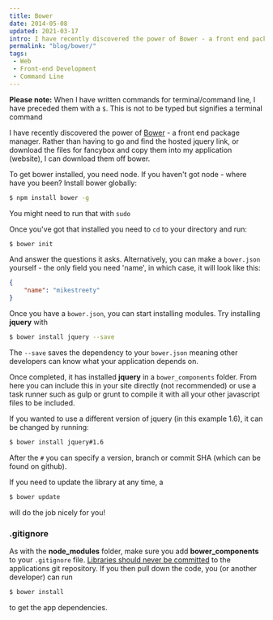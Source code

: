 ```yaml
---
title: Bower
date: 2014-05-08
updated: 2021-03-17
intro: I have recently discovered the power of Bower - a front end package manager. Rather than having to go and find the hosted jquery link, or download the files for fancybox and copy them into my application (website), I can download them off bower.
permalink: "blog/bower/"
tags:
 - Web
 - Front-end Development
 - Command Line
---
```


<div class="info"><strong>Please note:</strong> When I have written commands for terminal/command line, I have preceded them with a <code>$</code>. This is not to be typed but signifies a terminal command</div>

I have recently discovered the power of [Bower](http://bower.io/) - a front end package manager. Rather than having to go and find the hosted jquery link, or download the files for fancybox and copy them into my application (website), I can download them off bower.

To get bower installed, you need node. If you haven't got node - where have you been? Install bower globally:


```bash
$ npm install bower -g
```

You might need to run that with `sudo`

Once you've got that installed you need to `cd` to your directory and run:

```bash
$ bower init
```

And answer the questions it asks. Alternatively, you can make a `bower.json` yourself - the only field you need 'name', in which case, it will look like this:

```json
{
	"name": "mikestreety"
}
```

Once you have a `bower.json`, you can start installing modules. Try installing **jquery** with


```bash
$ bower install jquery --save
```

The `--save` saves the dependency to your `bower.json` meaning other developers can know what your application depends on.

Once completed, it has installed **jquery** in a `bower_components` folder. From here you can include this in your site directly (not recommended) or use a task runner such as gulp or grunt to compile it with all your other javascript files to be included.

If you wanted to use a different version of jquery (in this example 1.6), it can be changed by running:

```bash
$ bower install jquery#1.6
```

After the `#` you can specify a version, branch or commit SHA (which can be found on github).

If you need to update the library at any time, a

```bash
$ bower update
```

will do the job nicely for you!

### .gitignore

As with the **node_modules** folder, make sure you add **bower_components** to your `.gitignore` file. [Libraries should never be committed](/blog/ignoring-libraries-in-git/) to the applications git repository. If you then pull down the code, you (or another developer) can run

```bash
$ bower install
```

to get the app dependencies.

